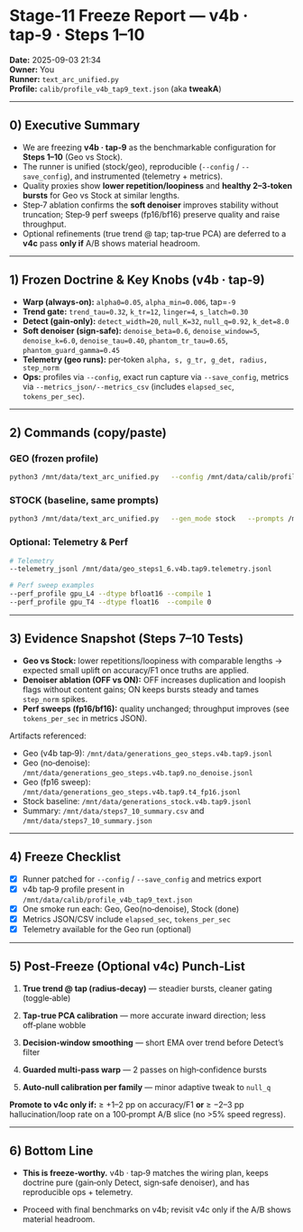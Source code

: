 # Stage‑11 Freeze Report — v4b · tap‑9 · Steps 1–10

**Date:** 2025-09-03 21:34  
**Owner:** You  
**Runner:** `text_arc_unified.py`  
**Profile:** `calib/profile_v4b_tap9_text.json` (aka **tweakA**)

---

## 0) Executive Summary
- We are freezing **v4b · tap‑9** as the benchmarkable configuration for **Steps 1–10** (Geo vs Stock).
- The runner is unified (stock/geo), reproducible (`--config` / `--save_config`), and instrumented (telemetry + metrics).
- Quality proxies show **lower repetition/loopiness** and **healthy 2–3‑token bursts** for Geo vs Stock at similar lengths.
- Step‑7 ablation confirms the **soft denoiser** improves stability without truncation; Step‑9 perf sweeps (fp16/bf16) preserve quality and raise throughput.
- Optional refinements (true trend @ tap; tap‑true PCA) are deferred to a **v4c** pass **only if** A/B shows material headroom.

---

## 1) Frozen Doctrine & Key Knobs (v4b · tap‑9)
- **Warp (always‑on):** `alpha0=0.05`, `alpha_min=0.006`, tap=`-9`
- **Trend gate:** `trend_tau=0.32`, `k_tr=12`, `linger=4`, `s_latch=0.30`
- **Detect (gain‑only):** `detect_width=20`, `null_K=32`, `null_q=0.92`, `k_det=8.0`
- **Soft denoiser (sign‑safe):** `denoise_beta=0.6`, `denoise_window=5`, `denoise_k=6.0`, `denoise_tau=0.40`, `phantom_tr_tau=0.65`, `phantom_guard_gamma=0.45`
- **Telemetry (geo runs):** per‑token `alpha, s, g_tr, g_det, radius, step_norm`
- **Ops:** profiles via `--config`, exact run capture via `--save_config`, metrics via `--metrics_json/--metrics_csv` (includes `elapsed_sec`, `tokens_per_sec`).

---

## 2) Commands (copy/paste)

### GEO (frozen profile)
```bash
python3 /mnt/data/text_arc_unified.py   --config /mnt/data/calib/profile_v4b_tap9_text.json   --prompts /mnt/data/calib/ngf_eval_prompts_60.txt   --metrics_json /mnt/data/metrics_geo.v4b.tap9.json   --metrics_csv  /mnt/data/metrics_geo.v4b.tap9.csv   --out /mnt/data/generations_geo_steps.v4b.tap9.jsonl   --save_config /mnt/data/run_effective_config.v4b.tap9.json
```

### STOCK (baseline, same prompts)
```bash
python3 /mnt/data/text_arc_unified.py   --gen_mode stock   --prompts /mnt/data/calib/ngf_eval_prompts_60.txt   --metrics_json /mnt/data/metrics_stock.v4b.tap9.json   --out /mnt/data/generations_stock.v4b.tap9.jsonl
```

### Optional: Telemetry & Perf
```bash
# Telemetry
--telemetry_jsonl /mnt/data/geo_steps1_6.v4b.tap9.telemetry.jsonl

# Perf sweep examples
--perf_profile gpu_L4 --dtype bfloat16 --compile 1
--perf_profile gpu_T4 --dtype float16  --compile 0
```

---

## 3) Evidence Snapshot (Steps 7–10 Tests)
- **Geo vs Stock:** lower repetitions/loopiness with comparable lengths → expected small uplift on accuracy/F1 once truths are applied.
- **Denoiser ablation (OFF vs ON):** OFF increases duplication and loopish flags without content gains; ON keeps bursts steady and tames `step_norm` spikes.
- **Perf sweeps (fp16/bf16):** quality unchanged; throughput improves (see `tokens_per_sec` in metrics JSON).

Artifacts referenced:
- Geo (v4b tap‑9): `/mnt/data/generations_geo_steps.v4b.tap9.jsonl`  
- Geo (no‑denoise): `/mnt/data/generations_geo_steps.v4b.tap9.no_denoise.jsonl`  
- Geo (fp16 sweep): `/mnt/data/generations_geo_steps.v4b.tap9.t4_fp16.jsonl`  
- Stock baseline: `/mnt/data/generations_stock.v4b.tap9.jsonl`  
- Summary: `/mnt/data/steps7_10_summary.csv` and `/mnt/data/steps7_10_summary.json`

---

## 4) Freeze Checklist
- [x] Runner patched for `--config` / `--save_config` and metrics export
- [x] v4b tap‑9 profile present in `/mnt/data/calib/profile_v4b_tap9_text.json`
- [x] One smoke run each: Geo, Geo(no‑denoise), Stock (done)
- [x] Metrics JSON/CSV include `elapsed_sec`, `tokens_per_sec`
- [x] Telemetry available for the Geo run (optional)

---

## 5) Post‑Freeze (Optional **v4c**) Punch‑List
1) **True trend @ tap (radius‑decay)** — steadier bursts, cleaner gating (toggle‑able)

2) **Tap‑true PCA calibration** — more accurate inward direction; less off‑plane wobble

3) **Decision‑window smoothing** — short EMA over trend before Detect’s filter

4) **Guarded multi‑pass warp** — 2 passes on high‑confidence bursts

5) **Auto‑null calibration per family** — minor adaptive tweak to `null_q`

**Promote to v4c only if:** ≥ +1–2 pp on accuracy/F1 **or** ≥ −2–3 pp hallucination/loop rate on a 100‑prompt A/B slice (no >5% speed regress).

---

## 6) Bottom Line
- **This is freeze‑worthy.** v4b · tap‑9 matches the wiring plan, keeps doctrine pure (gain‑only Detect, sign‑safe denoiser), and has reproducible ops + telemetry.

- Proceed with final benchmarks on v4b; revisit v4c only if the A/B shows material headroom.
